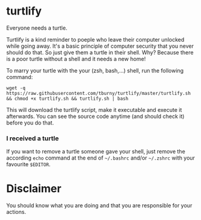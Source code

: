 turtlify
========

Everyone needs a turtle.

Turtlify is a kind reminder to poeple who leave their computer unlocked while going away. It's a basic principle of computer security that you never should do that. So just give them a turtle in their shell. Why? Because there is a poor turtle without a shell and it needs a new home!

To marry your turtle with the your (zsh, bash,...) shell, run the following command:

```wget -q https://raw.githubusercontent.com/tburny/turtlify/master/turtlify.sh && chmod +x turtlify.sh && turtlify.sh | bash```

This will download the turtlify script, make it executable and execute it afterwards.
You can see the source code anytime (and should check it) before you do that.

### I received a turtle
If you want to remove a turtle someone gave your shell, just remove the according ```echo``` command at the end of ```~/.bashrc``` and/or ```~/.zshrc``` with your favourite ```$EDITOR```.

# Disclaimer
You should know what you are doing and that you are responsible for your actions.
